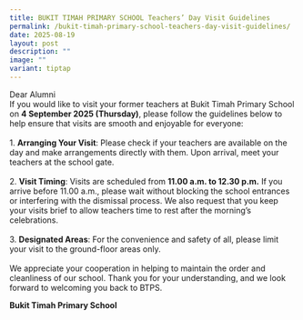 ```yaml
---
title: BUKIT TIMAH PRIMARY SCHOOL Teachers’ Day Visit Guidelines
permalink: /bukit-timah-primary-school-teachers-day-visit-guidelines/
date: 2025-08-19
layout: post
description: ""
image: ""
variant: tiptap
---
```

<p>Dear Alumni
<br>If you would like to visit your former teachers at Bukit Timah Primary
School on <strong>4 September 2025 (Thursday)</strong>, please follow the
guidelines below to help ensure that visits are smooth and enjoyable for
everyone:
<br>
<br>1. <strong>Arranging Your Visit</strong>: Please check if your teachers
are available on the day and make arrangements directly with them. Upon
arrival, meet your teachers at the school gate.
<br>
<br>2. <strong>Visit Timing</strong>: Visits are scheduled from <strong>11.00 a.m. to 12.30 p.m.</strong> If
you arrive before 11.00 a.m., please wait without blocking the school entrances
or interfering with the dismissal process. We also request that you keep
your visits brief to allow teachers time to rest after the morning’s celebrations.
<br>
<br>3.	<strong>Designated Areas</strong>: For the convenience and safety of
all, please limit your visit to the ground-floor areas only.
<br>
<br>We appreciate your cooperation in helping to maintain the order and cleanliness
of our school. Thank you for your understanding, and we look forward to
welcoming you back to BTPS.</p>
<p><strong>Bukit Timah Primary School</strong>
</p>